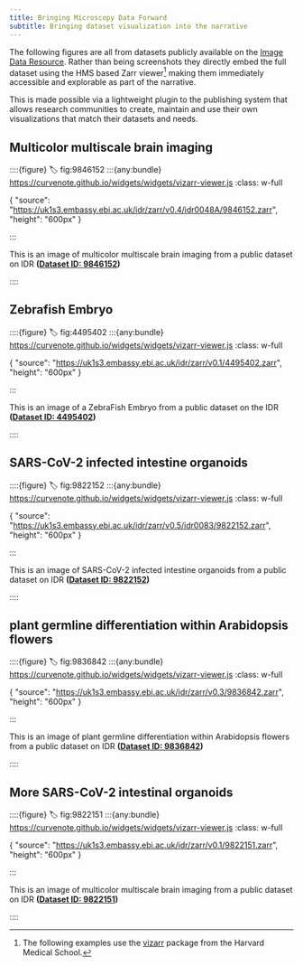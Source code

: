 ```yaml
---
title: Bringing Microscopy Data Forward
subtitle: Bringing dataset visualization into the narrative
---
```


The following figures are all from datasets publicly available on the [Image Data Resource](https://idr.openmicroscopy.org). Rather than being screenshots they directly embed the full dataset using the HMS based Zarr viewer[^1] making them immediately accessible and explorable as part of the narrative.

This is made possible via a lightweight plugin to the publishing system that allows research communities to create, maintain and use their own visualizations that match their datasets and needs.

[^1]: The following examples use the [vizarr](https://github.com/hms-dbmi/vizarr) package from the Harvard Medical School.

## Multicolor multiscale brain imaging

::::{figure}
:label: fig:9846152
:::{any:bundle} https://curvenote.github.io/widgets/widgets/vizarr-viewer.js
:class: w-full

{ "source": "https://uk1s3.embassy.ebi.ac.uk/idr/zarr/v0.4/idr0048A/9846152.zarr", "height": "600px" }

:::

This is an image of multicolor multiscale brain imaging from a public dataset on IDR **([Dataset ID: 9846152](#fig:data:9846152))**

::::

## Zebrafish Embryo

::::{figure}
:label: fig:4495402
:::{any:bundle} https://curvenote.github.io/widgets/widgets/vizarr-viewer.js
:class: w-full

{ "source": "https://uk1s3.embassy.ebi.ac.uk/idr/zarr/v0.1/4495402.zarr", "height": "600px" }

:::

This is an image of a ZebraFish Embryo from a public dataset on the IDR **([Dataset ID: 4495402](#fig:data:4495402))**

::::

## SARS-CoV-2 infected intestine organoids

::::{figure}
:label: fig:9822152
:::{any:bundle} https://curvenote.github.io/widgets/widgets/vizarr-viewer.js
:class: w-full

{ "source": "https://uk1s3.embassy.ebi.ac.uk/idr/zarr/v0.5/idr0083/9822152.zarr", "height": "600px" }

:::

This is an image of SARS-CoV-2 infected intestine organoids from a public dataset on IDR **([Dataset ID: 9822152](#fig:data:9822152))**

::::

## plant germline differentiation within Arabidopsis flowers

::::{figure}
:label: fig:9836842
:::{any:bundle} https://curvenote.github.io/widgets/widgets/vizarr-viewer.js
:class: w-full

{ "source": "https://uk1s3.embassy.ebi.ac.uk/idr/zarr/v0.3/9836842.zarr", "height": "600px" }

:::

This is an image of plant germline differentiation within Arabidopsis flowers from a public dataset on IDR **([Dataset ID: 9836842](#fig:data:9836842))**

::::

## More SARS-CoV-2 intestinal organoids

::::{figure}
:label: fig:9822151
:::{any:bundle} https://curvenote.github.io/widgets/widgets/vizarr-viewer.js
:class: w-full

{ "source": "https://uk1s3.embassy.ebi.ac.uk/idr/zarr/v0.1/9822151.zarr", "height": "600px" }

:::

This is an image of multicolor multiscale brain imaging from a public dataset on IDR **([Dataset ID: 9822151](#fig:data:9822151))**

::::
